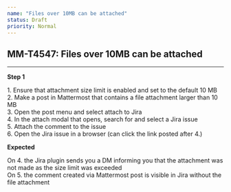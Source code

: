 ```yaml
---
name: "Files over 10MB can be attached"
status: Draft
priority: Normal
---
```


## MM-T4547: Files over 10MB can be attached

---

**Step 1**

1\. Ensure that attachment size limit is enabled and set to the default 10 MB\
2\. Make a post in Mattermost that contains a file attachment larger than 10 MB\
3\. Open the post menu and select attach to Jira\
4\. In the attach modal that opens, search for and select a Jira issue\
5\. Attach the comment to the issue\
6\. Open the Jira issue in a browser (can click the link posted after 4.)

**Expected**

On 4. the Jira plugin sends you a DM informing you that the attachment was not made as the size limit was exceeded\
On 5. the comment created via Mattermost post is visible in Jira without the file attachment
